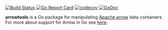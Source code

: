 [![Build Status](https://travis-ci.com/kshedden/arrowtools.svg?branch=master)](https://travis-ci.com/kshedden/arrowtools)
[![Go Report Card](https://goreportcard.com/badge/github.com/kshedden/arrowtools)](https://goreportcard.com/report/github.com/kshedden/arrowtools)
[![codecov](https://codecov.io/gh/kshedden/arrowtools/branch/master/graph/badge.svg)](https://codecov.io/gh/kshedden/arrowtools)
[![GoDoc](https://godoc.org/github.com/kshedden/arrowtools?status.png)](https://godoc.org/github.com/kshedden/arrowtools)

__arrowtools__ is a Go package for manipulating [Apache arrow](https://github.com/apache/arrow) data containers.
For more about support for Arrow in Go see [here](https://blog.gopheracademy.com/advent-2018/go-arrow/).
